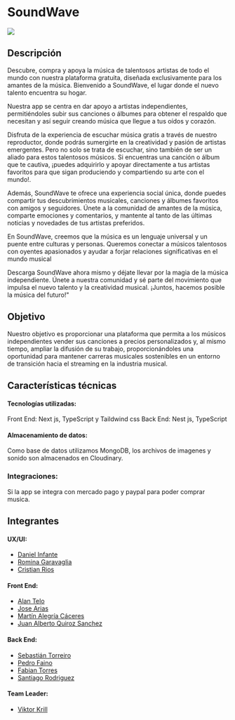 # SoundWave

![](https://res.cloudinary.com/dlvpftdsm/image/upload/v1690232883/soundwave-logo_o7a8tk.png)

## Descripción

Descubre, compra y apoya la música de talentosos artistas de todo el mundo con nuestra plataforma gratuita, diseñada exclusivamente para los amantes de la música. Bienvenido a SoundWave, el lugar donde el nuevo talento encuentra su hogar.

Nuestra app se centra en dar apoyo a artistas independientes, permitiéndoles subir sus canciones o álbumes para obtener el respaldo que necesitan y así seguir creando música que llegue a tus oídos y corazón.

Disfruta de la experiencia de escuchar música gratis a través de nuestro reproductor, donde podrás sumergirte en la creatividad y pasión de artistas emergentes. Pero no solo se trata de escuchar, sino también de ser un aliado para estos talentosos músicos. Si encuentras una canción o álbum que te cautiva, ¡puedes adquirirlo y apoyar directamente a tus artistas favoritos para que sigan produciendo y compartiendo su arte con el mundo!.

Además, SoundWave te ofrece una experiencia social única, donde puedes compartir tus descubrimientos musicales, canciones y álbumes favoritos con amigos y seguidores. Únete a la comunidad de amantes de la música, comparte emociones y comentarios, y mantente al tanto de las últimas noticias y novedades de tus artistas preferidos.

En SoundWave, creemos que la música es un lenguaje universal y un puente entre culturas y personas. Queremos conectar a músicos talentosos con oyentes apasionados y ayudar a forjar relaciones significativas en el mundo musical

Descarga SoundWave ahora mismo y déjate llevar por la magia de la música independiente. Únete a nuestra comunidad y sé parte del movimiento que impulsa el nuevo talento y la creatividad musical. ¡Juntos, hacemos posible la música del futuro!"

## Objetivo

Nuestro objetivo es proporcionar una plataforma que permita a los músicos independientes vender sus canciones a precios personalizados y, al mismo tiempo, ampliar la difusión de su trabajo, proporcionándoles una oportunidad para mantener carreras musicales sostenibles en un entorno de transición hacia el streaming en la industria musical.

## Características técnicas

#### Tecnologías utilizadas:

Front End: Next js, TypeScript y Taildwind css
Back End: Nest js, TypeScript

#### Almacenamiento de datos:

Como base de datos utilizamos MongoDB, los archivos de imagenes y sonido son almacenados en Cloudinary.

### Integraciones:

Si la app se integra con mercado pago y paypal para poder comprar musica.

## Integrantes

#### UX/UI:

- [Daniel Infante](https://www.linkedin.com/in/dinfante6/ 'Daniel Infante')
- [Romina Garavaglia](https://www.linkedin.com/in/rominaggaravaglia 'Romina Garavaglia')
- [Cristian Rios](https://www.linkedin.com/in/cristian-rios-uxuidesigner/ 'Cristian Rios')

#### Front End:

- [Alan Telo](http://www.linkedin.com/in/alan-gabriel-telo 'Alan Telo')
- [Jose Arias](https://www.linkedin.com/in/joose-ari-b08729233 'Jose Arias')
- [Martín Alegría Cáceres](https://www.linkedin.com/in/martin-alcapr/ 'Martín Alegría Cáceres')
- [Juan Alberto Quiroz Sanchez](https://www.linkedin.com/in/dreyz/ 'Juan Alberto Quiroz Sanchez')

#### Back End:

- [Sebastián Torreiro](https://www.linkedin.com/in/sebastian-torreiro/ 'Sebastián Torreiro')
- [Pedro Faino](https://www.linkedin.com/in/devpedrofaino/ 'Pedro Faino')
- [Fabian Torres](https://www.linkedin.com/in/fabi%C3%A1nignaciotorres/ 'Fabian Torres')
- [Santiago Rodriguez](https://www.linkedin.com/in/santiago-rodriguez62/ 'Santiago Rodriguez')

#### Team Leader:

- [Viktor Krill](https://www.linkedin.com/in/viktordevv/ 'Viktor Krill')
